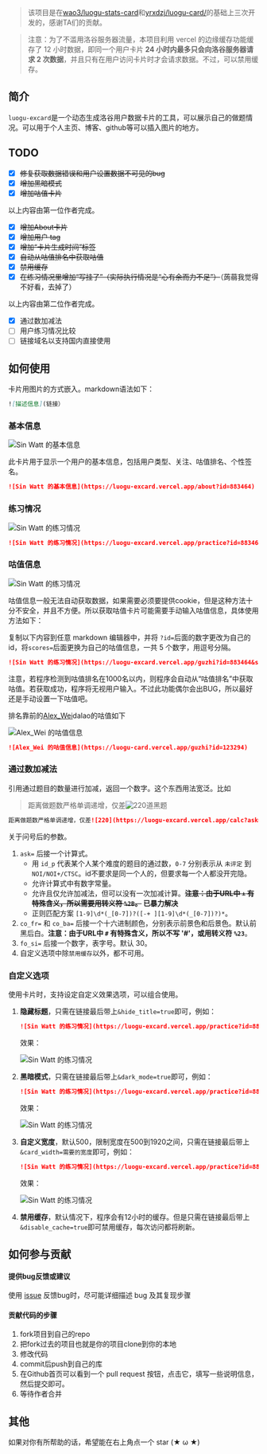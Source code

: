> 该项目是在[wao3/luogu-stats-card](https://github.com/wao3/luogu-stats-card)和[yrxdzj/luogu-card/](https://github.com/cyrxdzj/luogu-card/)的基础上三次开发的，感谢TA们的贡献。

> 注意：为了不滥用洛谷服务器流量，本项目利用 vercel 的边缘缓存功能缓存了 12 小时数据，即同一个用户卡片 **24 小时内最多只会向洛谷服务器请求 2 次数据**，并且只有在用户访问卡片时才会请求数据。不过，可以禁用缓存。

## 简介

`luogu-excard`是一个动态生成洛谷用户数据卡片的工具，可以展示自己的做题情况。可以用于个人主页、博客、github等可以插入图片的地方。

## TODO

- [x] ~~修复获取数据错误和用户设置数据不可见的bug~~
- [x] ~~增加黑暗模式~~
- [x] ~~增加咕值卡片~~

以上内容由第一位作者完成。

- [x] ~~增加About卡片~~ 
- [x] ~~增加用户 tag~~
- [x] ~~增加“卡片生成时间”标签~~
- [x] ~~自动从咕值排名中获取咕值~~
- [x] ~~禁用缓存~~
- [x] ~~在练习情况里增加“写挂了”（实际执行情况是“心有余而力不足”）~~（蒟蒻我觉得不好看，去掉了）

以上内容由第二位作者完成。

- [x] 通过数加减法
- [ ] 用户练习情况比较
- [ ] 链接域名以支持国内直接使用

## 如何使用

卡片用图片的方式嵌入。markdown语法如下：

```markdown
![描述信息](链接）
```

### 基本信息

![Sin Watt 的基本信息](https://luogu-excard.vercel.app/about?id=883464)

此卡片用于显示一个用户的基本信息，包括用户类型、关注、咕值排名、个性签名。

```markdown
![Sin Watt 的基本信息](https://luogu-excard.vercel.app/about?id=883464)
```

### 练习情况

![Sin Watt 的练习情况](https://luogu-excard.vercel.app/practice?id=883464)

```markdown
![Sin Watt 的练习情况](https://luogu-excard.vercel.app/practice?id=883464)
```

### 咕值信息

![Sin Watt 的练习情况](https://luogu-excard.vercel.app/guzhi?id=883464&scores=100,49,7,96,30)

咕值信息一般无法自动获取数据，如果需要必须要提供cookie，但是这种方法十分不安全，并且不方便。所以获取咕值卡片可能需要手动输入咕值信息，具体使用方法如下：

复制以下内容到任意 markdown 编辑器中，并将 `?id=`后面的数字更改为自己的 id，将`scores=`后面更换为自己的咕值信息，一共 5 个数字，用逗号分隔。

```markdown
![Sin Watt 的练习情况](https://luogu-excard.vercel.app/guzhi?id=883464&scores=100,49,7,96,30)
```

注意，若程序检测到咕值排名在1000名以内，则程序会自动从“咕值排名”中获取咕值。若获取成功，程序将无视用户输入。不过此功能偶尔会出BUG，所以最好还是手动设置一下咕值吧。

排名靠前的[Alex_Wei](https://www.luogu.com.cn/user/123294)dalao的咕值如下

![Alex_Wei 的咕值信息](https://luogu-card.vercel.app/guzhi?id=123294)

```markdown
![Alex_Wei 的咕值信息](https://luogu-card.vercel.app/guzhi?id=123294)
```

### 通过数加减法

引用通过题目的数量进行加减，返回一个数字。这个东西用法宽泛。比如

> 距离做题数严格单调递增，仅差![220](https://luogu-excard.vercel.app/calc?ask=883464_6-883464_7+1&co_fr=e74c3c)道黑题

```markdown
距离做题数严格单调递增，仅差![220](https://luogu-excard.vercel.app/calc?ask=883464_6-883464_7+1&co_fr=e74c3c)道黑题
```

关于问号后的参数。

1. `ask=` 后接一个计算式。
    - 用 `id_p` 代表某个人某个难度的题目的通过数，`0-7` 分别表示从 `未评定` 到 `NOI/NOI+/CTSC`。id不要求是同一个人的，但要求每一个人都没开完隐。
    - 允许计算式中有数字常量。
    - 允许且仅允许加减法，但可以没有一次加减计算。**~~注意：由于URL中 `+` 有特殊含义，所以需要用转义符 `%2B`。~~ 已暴力解决**
    - 正则匹配方案 `[1-9]\d*(_[0-7])?([-+ ][1-9]\d*(_[0-7])?)*`。
3. `co_fr=` 和 `co_ba=` 后接一个十六进制颜色，分别表示前景色和后景色。默认前黑后白。**注意：由于URL中 `#` 有特殊含义，所以不写 '#'，或用转义符 `%23`**。
4. `fo_si=` 后接一个数字，表字号。默认 30。
5. 自定义选项中除`禁用缓存`以外，都不可用。

### 自定义选项

使用卡片时，支持设定自定义效果选项，可以组合使用。

1. **隐藏标题**，只需在链接最后带上`&hide_title=true`即可，例如：

   ```markdown
   ![Sin Watt 的练习情况](https://luogu-excard.vercel.app/practice?id=883464&hide_title=true)
   ```

   效果：

   ![Sin Watt 的练习情况](https://luogu-excard.vercel.app/practice?id=883464&hide_title=true)

2. **黑暗模式**，只需在链接最后带上`&dark_mode=true`即可，例如：

   ```markdown
   ![Sin Watt 的练习情况](https://luogu-excard.vercel.app/practice?id=883464&dark_mode=true)
   ```

   效果：

   ![Sin Watt 的练习情况](https://luogu-excard.vercel.app/practice?id=883464&dark_mode=true)

3. **自定义宽度**，默认500，限制宽度在500到1920之间，只需在链接最后带上`&card_width=需要的宽度`即可，例如：

   ```markdown
   ![Sin Watt 的练习情况](https://luogu-excard.vercel.app/practice?id=883464&card_width=750)
   ```

   效果：

   ![Sin Watt 的练习情况](https://luogu-excard.vercel.app/practice?id=883464&card_width=750)
   
4. **禁用缓存**，默认情况下，程序会有12小时的缓存。但是只需在链接最后带上`&disable_cache=true`即可禁用缓存，每次访问都将刷新。

## 如何参与贡献

#### 提供bug反馈或建议

使用 [issue](https://github.com/Lim-Watt/luogu-excard/issues) 反馈bug时，尽可能详细描述 bug 及其复现步骤

#### 贡献代码的步骤

1. fork项目到自己的repo
2. 把fork过去的项目也就是你的项目clone到你的本地
3. 修改代码
4. commit后push到自己的库
5. 在Github首页可以看到一个 pull request 按钮，点击它，填写一些说明信息，然后提交即可。
6. 等待作者合并

## 其他

如果对你有所帮助的话，希望能在右上角点一个 star (★ ω ★)

